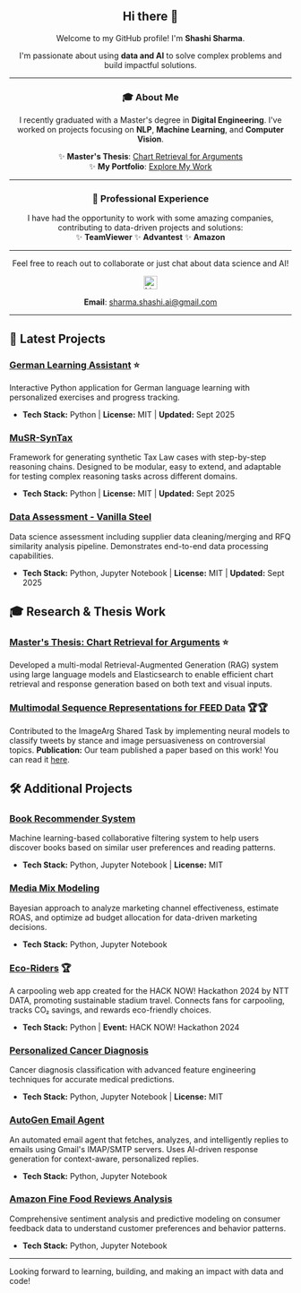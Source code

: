 <div align="center">

## Hi there 👋  

Welcome to my GitHub profile! I'm **Shashi Sharma**.  

I'm passionate about using **data and AI** to solve complex problems and build impactful solutions.  

---

### 🎓 About Me  
I recently graduated with a Master's degree in **Digital Engineering**. I've worked on projects focusing on **NLP**, **Machine Learning**, and **Computer Vision**.  

✨ **Master's Thesis**: [Chart Retrieval for Arguments](https://github.com/mleshashi/thesis-sharma)  
✨ **My Portfolio**: [Explore My Work](https://github.com/mleshashi?tab=repositories)  

---

### 💼 Professional Experience

I have had the opportunity to work with some amazing companies, contributing to data-driven projects and solutions:  
✨ **TeamViewer**
✨ **Advantest**
✨ **Amazon** 

---

Feel free to reach out to collaborate or just chat about data science and AI!

<a href="https://linkedin.com/in/mleshashi" target="_blank">
  <img src="https://upload.wikimedia.org/wikipedia/commons/e/e9/Linkedin_icon.svg" alt="LinkedIn" width="24px" />
</a>
  
**Email**: sharma.shashi.ai@gmail.com  

---

</div>

## 🚀 Latest Projects

### [German Learning Assistant](https://github.com/mleshashi/German-Learning-Assistant) ⭐
Interactive Python application for German language learning with personalized exercises and progress tracking.
- **Tech Stack:** Python | **License:** MIT | **Updated:** Sept 2025

### [MuSR-SynTax](https://github.com/mleshashi/MuSR-SynTax) 
Framework for generating synthetic Tax Law cases with step-by-step reasoning chains. Designed to be modular, easy to extend, and adaptable for testing complex reasoning tasks across different domains.
- **Tech Stack:** Python | **License:** MIT | **Updated:** Sept 2025

### [Data Assessment - Vanilla Steel](https://github.com/mleshashi/vanillasteel-data-assessment)
Data science assessment including supplier data cleaning/merging and RFQ similarity analysis pipeline. Demonstrates end-to-end data processing capabilities.
- **Tech Stack:** Python, Jupyter Notebook | **License:** MIT | **Updated:** Sept 2025

## 🎓 Research & Thesis Work

### [Master's Thesis: Chart Retrieval for Arguments](https://github.com/mleshashi/thesis-sharma) ⭐
Developed a multi-modal Retrieval-Augmented Generation (RAG) system using large language models and Elasticsearch to enable efficient chart retrieval and response generation based on both text and visual inputs.

### [Multimodal Sequence Representations for FEED Data](https://github.com/webis-de/argmining23-image-arg) 🏆🏆
Contributed to the ImageArg Shared Task by implementing neural models to classify tweets by stance and image persuasiveness on controversial topics.
**Publication:** Our team published a paper based on this work! You can read it [here](https://aclanthology.org/2023.argmining-1.16/).

## 🛠️ Additional Projects

### [Book Recommender System](https://github.com/mleshashi/Book-Recommender-System)
Machine learning-based collaborative filtering system to help users discover books based on similar user preferences and reading patterns.
- **Tech Stack:** Python, Jupyter Notebook | **License:** MIT

### [Media Mix Modeling](https://github.com/mleshashi/bayesian-mmm-marketing-analysis.git)
Bayesian approach to analyze marketing channel effectiveness, estimate ROAS, and optimize ad budget allocation for data-driven marketing decisions.
- **Tech Stack:** Python, Jupyter Notebook

### [Eco-Riders](https://github.com/mleshashi/Eco-Riders.git) 🏆
A carpooling web app created for the HACK NOW! Hackathon 2024 by NTT DATA, promoting sustainable stadium travel. Connects fans for carpooling, tracks CO₂ savings, and rewards eco-friendly choices.
- **Tech Stack:** Python | **Event:** HACK NOW! Hackathon 2024

### [Personalized Cancer Diagnosis](https://github.com/mleshashi/Personalized-Cancer-Diagnosis.git)
Cancer diagnosis classification with advanced feature engineering techniques for accurate medical predictions.
- **Tech Stack:** Python, Jupyter Notebook | **License:** MIT

### [AutoGen Email Agent](https://github.com/mleshashi/autogenProject)
An automated email agent that fetches, analyzes, and intelligently replies to emails using Gmail's IMAP/SMTP servers. Uses AI-driven response generation for context-aware, personalized replies.
- **Tech Stack:** Python, Jupyter Notebook

### [Amazon Fine Food Reviews Analysis](https://github.com/mleshashi/Amazon-Fine-Food-Reviews)
Comprehensive sentiment analysis and predictive modeling on consumer feedback data to understand customer preferences and behavior patterns.
- **Tech Stack:** Python, Jupyter Notebook

---

Looking forward to learning, building, and making an impact with data and code!
